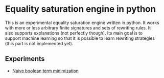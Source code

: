 # Equality saturation engine in python

This is an experimental equality saturation engine written in python. It works with more or less
arbitrary finite signatures and sets of rewriting rules. It also supports explanations (not
perfectly though). Its main goal is to support machine learning so that it is possible to learn
rewriting strategies (this part is not implemented yet).

## Experiments

* [Naive boolean term minimization](notebooks/boolean-terms-minimization-01.ipynb)
